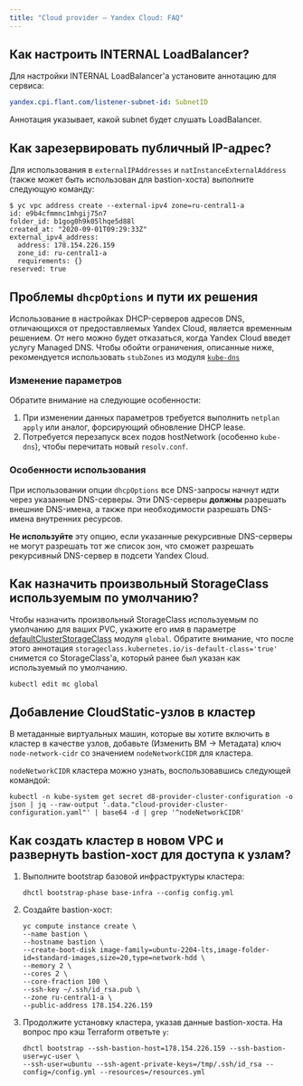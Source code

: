 ```yaml
---
title: "Cloud provider — Yandex Cloud: FAQ"
---
```


## Как настроить INTERNAL LoadBalancer?

Для настройки INTERNAL LoadBalancer'а установите аннотацию для сервиса:

```yaml
yandex.cpi.flant.com/listener-subnet-id: SubnetID
```

Аннотация указывает, какой subnet будет слушать LoadBalancer.

## Как зарезервировать публичный IP-адрес?

Для использования в `externalIPAddresses` и `natInstanceExternalAddress` (также может быть использован для bastion-хоста) выполните следующую команду:

```shell
$ yc vpc address create --external-ipv4 zone=ru-central1-a
id: e9b4cfmmnc1mhgij75n7
folder_id: b1gog0h9k05lhqe5d88l
created_at: "2020-09-01T09:29:33Z"
external_ipv4_address:
  address: 178.154.226.159
  zone_id: ru-central1-a
  requirements: {}
reserved: true
```

## Проблемы `dhcpOptions` и пути их решения

Использование в настройках DHCP-серверов адресов DNS, отличающихся от предоставляемых Yandex Cloud, является временным решением. От него можно будет отказаться, когда Yandex Cloud введет услугу Managed DNS. Чтобы обойти ограничения, описанные ниже, рекомендуется использовать `stubZones` из модуля [`kube-dns`](../042-kube-dns/)

### Изменение параметров

Обратите внимание на следующие особенности:

1. При изменении данных параметров требуется выполнить `netplan apply` или аналог, форсирующий обновление DHCP lease.
2. Потребуется перезапуск всех подов hostNetwork (особенно `kube-dns`), чтобы перечитать новый `resolv.conf`.

### Особенности использования

При использовании опции `dhcpOptions` все DNS-запросы начнут идти через указанные DNS-серверы. Эти DNS-серверы **должны** разрешать внешние DNS-имена, а также при необходимости разрешать DNS-имена внутренних ресурсов.

**Не используйте** эту опцию, если указанные рекурсивные DNS-серверы не могут разрешать тот же список зон, что сможет разрешать рекурсивный DNS-сервер в подсети Yandex Cloud.

## Как назначить произвольный StorageClass используемым по умолчанию?

Чтобы назначить произвольный StorageClass используемым по умолчанию для ваших PVC, укажите его имя в параметре [defaultClusterStorageClass](../../deckhouse-configure-global.html#parameters-defaultclusterstorageclass) модуля `global`.
Обратите внимание, что после этого аннотация `storageclass.kubernetes.io/is-default-class='true'` снимется со StorageClass'а, который ранее был указан как используемый по умолчанию.

```shell
kubectl edit mc global
```

## Добавление CloudStatic-узлов в кластер

В метаданные виртуальных машин, которые вы хотите включить в кластер в качестве узлов, добавьте (Изменить ВМ -> Метадата) ключ `node-network-cidr` со значением `nodeNetworkCIDR` для кластера.

`nodeNetworkCIDR` кластера можно узнать, воспользовавшись следующей командой:

```shell
kubectl -n kube-system get secret d8-provider-cluster-configuration -o json | jq --raw-output '.data."cloud-provider-cluster-configuration.yaml"' | base64 -d | grep '^nodeNetworkCIDR'
```

## Как создать кластер в новом VPC и развернуть bastion-хост для доступа к узлам?

1. Выполните bootstrap базовой инфраструктуры кластера:

   ```shell
   dhctl bootstrap-phase base-infra --config config.yml
   ```

2. Создайте bastion-хост:

   ```shell
   yc compute instance create \
   --name bastion \
   --hostname bastion \
   --create-boot-disk image-family=ubuntu-2204-lts,image-folder-id=standard-images,size=20,type=network-hdd \
   --memory 2 \
   --cores 2 \
   --core-fraction 100 \
   --ssh-key ~/.ssh/id_rsa.pub \
   --zone ru-central1-a \
   --public-address 178.154.226.159
   ```

3. Продолжите установку кластера, указав данные bastion-хоста. На вопрос про кэш Terraform ответьте `y`:

   ```shell
   dhctl bootstrap --ssh-bastion-host=178.154.226.159 --ssh-bastion-user=yc-user \
   --ssh-user=ubuntu --ssh-agent-private-keys=/tmp/.ssh/id_rsa --config=/config.yml --resources=/resources.yml
   ```
